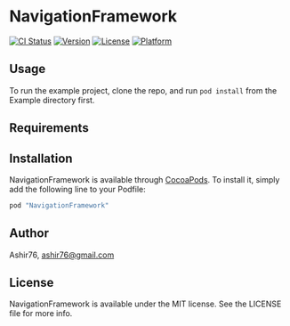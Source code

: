 # NavigationFramework

[![CI Status](http://img.shields.io/travis/Ashir76/NavigationFramework.svg?style=flat)](https://travis-ci.org/Ashir76/NavigationFramework)
[![Version](https://img.shields.io/cocoapods/v/NavigationFramework.svg?style=flat)](http://cocoapods.org/pods/NavigationFramework)
[![License](https://img.shields.io/cocoapods/l/NavigationFramework.svg?style=flat)](http://cocoapods.org/pods/NavigationFramework)
[![Platform](https://img.shields.io/cocoapods/p/NavigationFramework.svg?style=flat)](http://cocoapods.org/pods/NavigationFramework)

## Usage

To run the example project, clone the repo, and run `pod install` from the Example directory first.

## Requirements

## Installation

NavigationFramework is available through [CocoaPods](http://cocoapods.org). To install
it, simply add the following line to your Podfile:

```ruby
pod "NavigationFramework"
```

## Author

Ashir76, ashir76@gmail.com

## License

NavigationFramework is available under the MIT license. See the LICENSE file for more info.
